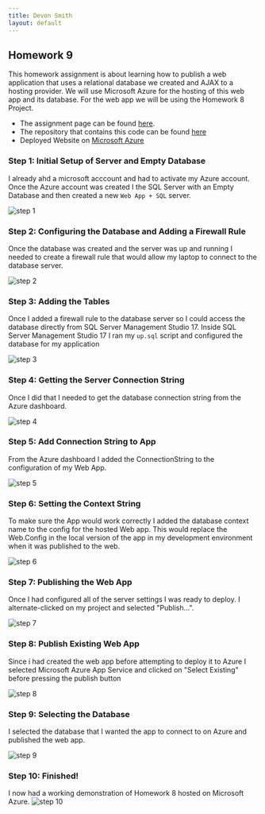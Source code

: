 ```yaml
---
title: Devon Smith
layout: default
---
```


## Homework 9
This homework assignment is about learning how to publish a web application that uses a relational database we created and AJAX to a hosting provider. We will use Microsoft Azure for the hosting of this web app and its database. For the web app we will be using the Homework 8 Project.

* The assignment page can be found [here](http://www.wou.edu/~morses/classes/cs46x/assignments/HW9.html).
* The repository that contains this code can be found [here](https://bitbucket.org/devonsmith7696/cs460-project-repository)
* Deployed Website on [Microsoft Azure](http://dsmith16-cs460-hw8.azurewebsites.net/)

### Step 1: Initial Setup of Server and Empty Database
I already ahd a microsoft acccount and had to activate my Azure account. Once the Azure account was created I the SQL Server with an Empty Database and then created a new ```Web App + SQL``` server.

![step 1](img/01.png)

### Step 2: Configuring the Database and Adding a Firewall Rule
Once the database was created and the server was up and running I needed to create a firewall rule that would allow my laptop to connect to the database server.

![step 2](img/02.png)

### Step 3: Adding the Tables
Once I added a firewall rule to the database server so I could access the database directly from SQL Server Management Studio 17. Inside SQL Server Management Studio 17 I ran my ```up.sql``` script and configured the database for my application

![step 3](img/03.png)

### Step 4: Getting the Server Connection String
Once I did that I needed to get the database connection string from the Azure dashboard.

![step 4](img/04.png)

### Step 5: Add Connection String to App
From the Azure dashboard I added the ConnectionString to the configuration of my Web App.

![step 5](img/05.png)

### Step 6: Setting the Context String
To make sure the App would work correctly I added the database context name to the config for the hosted Web app. This would replace the Web.Config in the local version of the app in my development environment when it was published to the web.

![step 6](img/06.png)

### Step 7: Publishing the Web App
Once I had configured all of the server settings I was ready to deploy. I alternate-clicked on my project and selected "Publish...".

![step 7](img/07.png)

### Step 8: Publish Existing Web App
Since i had created the web app before attempting to deploy it to Azure I selected Microsoft Azure App Service and clicked on "Select Existing" before pressing the publish button

![step 8](img/08.png)

### Step 9: Selecting the Database
I selected the database that I wanted the app to connect to on Azure and published the web app.

![step 9](img/09.png)

### Step 10: Finished!
I now had a working demonstration of Homework 8 hosted on Microsoft Azure.
![step 10](img/10.png)